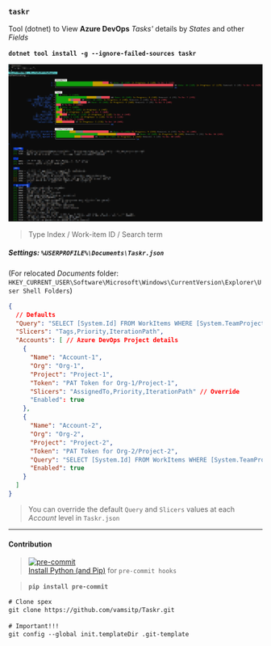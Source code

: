### **`taskr`**
Tool (dotnet) to View **Azure DevOps** _Tasks'_ details by _States_ and other _Fields_

**`dotnet tool install -g --ignore-failed-sources taskr`**

![Screenshot](https://github.com/vamsitp/Taskr/blob/master/Screenshot.png?raw=true)
> Type Index / Work-item ID / Search term 

##### Settings: `%USERPROFILE%\Documents\Taskr.json`   
(For relocated _Documents_ folder: `HKEY_CURRENT_USER\Software\Microsoft\Windows\CurrentVersion\Explorer\User Shell Folders`)

```json
{
  // Defaults
  "Query": "SELECT [System.Id] FROM WorkItems WHERE [System.TeamProject] = '{0}' AND [System.WorkItemType] = 'Task' ORDER BY [System.Id] ASC",
  "Slicers": "Tags,Priority,IterationPath",  
  "Accounts": [ // Azure DevOps Project details
    {
      "Name": "Account-1",
      "Org": "Org-1",
      "Project": "Project-1",
      "Token": "PAT Token for Org-1/Project-1",      
      "Slicers": "AssignedTo,Priority,IterationPath" // Override
      "Enabled": true
    },
    {
      "Name": "Account-2",
      "Org": "Org-2",
      "Project": "Project-2",
      "Token": "PAT Token for Org-2/Project-2",
      "Query": "SELECT [System.Id] FROM WorkItems WHERE [System.TeamProject] = '{0}' AND [System.WorkItemType] = 'Task' AND [System.AreaPath] UNDER 'My Project Team' ORDER BY [System.Id] ASC", // Override
      "Enabled": true
    }
  ]
}
```

> You can override the default `Query` and `Slicers` values at each _Account_ level in `Taskr.json`   

---

#### Contribution
> [![pre-commit](https://img.shields.io/badge/pre--commit-enabled-brightgreen?logo=pre-commit&logoColor=white)](https://github.com/pre-commit/pre-commit)<br />
> [Install Python (and Pip)](https://www.python.org/downloads/) for `pre-commit hooks`

> **`pip install pre-commit`**
```batch
# Clone spex
git clone https://github.com/vamsitp/Taskr.git

# Important!!!
git config --global init.templateDir .git-template
```
